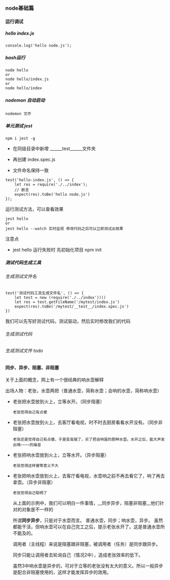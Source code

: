 ### node基础篇

#### 运行调试

##### hello index.js

```
console.log('hello node.js');
```

##### bash运行

```
node hello
or 
node hello/index.js
or 
node hello/index
```

##### nodemon 自动启动

```
nodemon 文件
```

##### 单元测试 jest

```
npm i jest -g
```

- 在同级目录中新增 ______test______文件夹
- 再创建 index.spec.js

- 文件命名保持一致

```
test('hello-index.js', () => {
	let res = require('./../index');
	// 断言
	expect(res).toBe('hello node.js')
});

```

运行测试方法，可以查看效果

```
jest hello
or
jest hello --watch 实时监视 修改代码之后可以立即测试出效果
```

注意点

- jest hello 运行失败时  先初始化项目 npm init

  

##### 测试代码生成工具

###### 生成测试文件名

```
test('测试代码工具生成文件名', () => {
    let test = new (require('./../index'))()
    let res = test.getFileName('/mytest/index.js')
    expect(res).toBe('/mytest/__test__/index.spec.js')
})
```

我们可以先写好测试代码，测试驱动，然后实时修改我们的代码

###### 生成测试代码

###### 生成测试文件 todo

#### 同步、异步、阻塞、非阻塞

关于上面的概念，网上有一个很经典的响水壶解释

出场人物：老张，水壶两把（普通水壶，简称水壶；会响的水壶，简称响水壶）

- 老张把水壶放到火上，立等水开。（同步阻塞）

  ```
  老张觉得自己有点傻
  ```

- 老张把水壶放到火上，去客厅看电视，时不时去厨房看看水开没有。（同步非阻塞）

  ```
  老张还是觉得自己有点傻，于是变高端了，买了把会响笛的那种水壶。水开之后，能大声发出嘀~~~~的噪音
  ```

- 老张把响水壶放到火上，立等水开。（异步阻塞）

  ```
  老张觉得这样傻等意义不大
  ```

- 老张把响水壶放到火上，去客厅看电视，水壶响之前不再去看它了，响了再去拿壶。（异步非阻塞）

  ```
  老张觉得自己聪明了
  ```

  从上面的示例中，我们可以明白一件事情，__同步异步，阻塞非阻塞__他们针对的对象是不一样的

  所谓**同步异步**，只是对于水壶而言。
  普通水壶，同步；响水壶，异步。
  虽然都能干活，但响水壶可以在自己完工之后，提示老张水开了。这是普通水壶所不能及的。

  调用者（主线程）来说是阻塞跟非阻塞，被调用者（任务）是同步跟异步。

  同步只能让调用者去轮询自己（情况2中），造成老张效率的低下。

  虽然3中响水壶是异步的，可对于立等的老张没有太大的意义。所以一般异步是配合非阻塞使用的，这样才能发挥异步的效用。